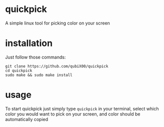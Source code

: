 # quickpick
A simple linux tool for picking color on your screen

# installation
Just follow those commands:

```
git clone https://github.com/qubiX00/quickpick
cd quickpick
sudo make && sudo make install
```
# usage
To start quickpick just simply type `quickpick` in your terminal, select which color you would want to pick on your screen, and color should be automatically copied
